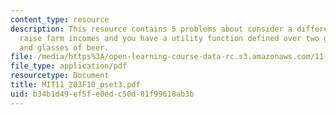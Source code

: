 ```yaml
---
content_type: resource
description: This resource contains 5 problems about consider a different plan to
  raise farm incomes and you have a utility function defined over two goods, hot dogs
  and glasses of beer.
file: /media/https%3A/open-learning-course-data-rc.s3.amazonaws.com/11-203-microeconomics-fall-2010/b34b1d49ef5fe0edc50d81f99618ab3b_MIT11_203F10_pset3.pdf
file_type: application/pdf
resourcetype: Document
title: MIT11_203F10_pset3.pdf
uid: b34b1d49-ef5f-e0ed-c50d-81f99618ab3b
---
```

